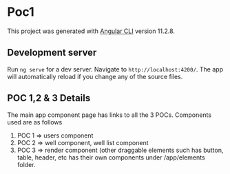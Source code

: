# Poc1

This project was generated with [Angular CLI](https://github.com/angular/angular-cli) version 11.2.8.

## Development server

Run `ng serve` for a dev server. Navigate to `http://localhost:4200/`. The app will automatically reload if you change any of the source files.

## POC 1,2 & 3 Details

The main app component page has links to all the 3 POCs.
Components used are as follows
1. POC 1 =>  users component
2. POC 2 => well component, well list component
3. POC 3 => render component (other draggable elements such has button, table, header, etc has their own components under /app/elements folder.
